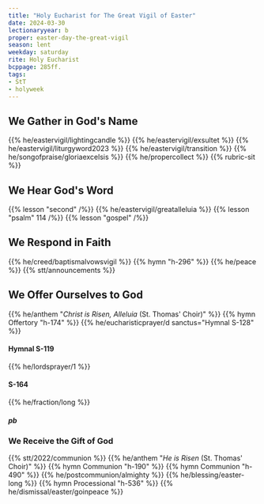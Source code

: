 ```yaml
---
title: "Holy Eucharist for The Great Vigil of Easter"
date: 2024-03-30
lectionaryyear: b
proper: easter-day-the-great-vigil
season: lent
weekday: saturday
rite: Holy Eucharist
bcppage: 285ff.
tags:
- StT
- holyweek
---
```

## We Gather in God's Name
{{% he/eastervigil/lightingcandle %}}
{{% he/eastervigil/exsultet %}}
{{% he/eastervigil/liturgyword2023 %}}
{{% he/eastervigil/transition %}}
{{% he/songofpraise/gloriaexcelsis %}}
{{% he/propercollect %}}
{{% rubric-sit %}}
## We Hear God's Word
{{% lesson "second" /%}}
{{% he/eastervigil/greatalleluia %}}
{{% lesson "psalm" 114 /%}}
{{% lesson "gospel" /%}}
## We Respond in Faith
{{% he/creed/baptismalvowsvigil %}}
{{% hymn "h-296" %}}
{{% he/peace %}}
{{% stt/announcements %}}
## We Offer Ourselves to God
{{% he/anthem "_Christ is Risen, Alleluia_ (St. Thomas' Choir)" %}}
{{% hymn Offertory "h-174" %}}
{{% he/eucharisticprayer/d sanctus="Hymnal S-128" %}}
#### Hymnal S-119
{{% he/lordsprayer/1 %}}
#### S-164
{{% he/fraction/long %}}
##### pb
### We Receive the Gift of God
{{% stt/2022/communion %}}
{{% he/anthem "_He is Risen_ (St. Thomas' Choir)" %}}
{{% hymn Communion "h-190" %}}
{{% hymn Communion "h-490" %}}
{{% he/postcommunion/almighty %}}
{{% he/blessing/easter-long %}}
{{% hymn Processional "h-536" %}}
{{% he/dismissal/easter/goinpeace %}}

